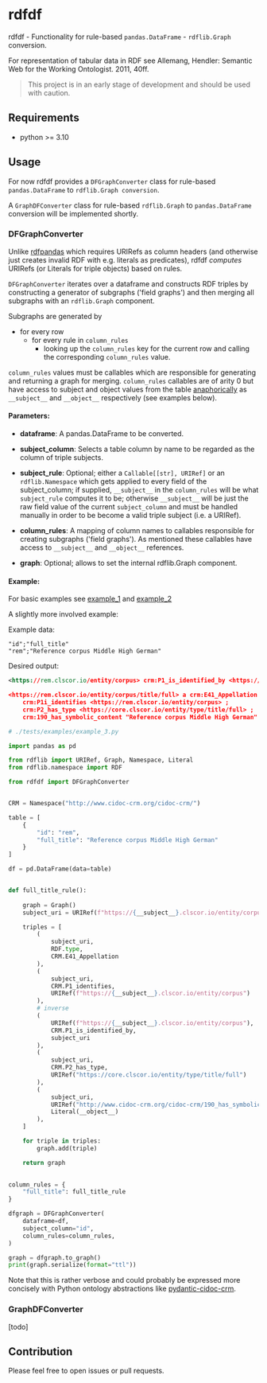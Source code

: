 # rdfdf

rdfdf - Functionality for rule-based `pandas.DataFrame` - `rdflib.Graph` conversion.

For representation of tabular data in RDF see Allemang, Hendler: Semantic Web for the Working Ontologist. 2011, 40ff.

> This project is in an early stage of development and should be used with caution.

## Requirements

* python >= 3.10

## Usage

For now rdfdf provides a `DFGraphConverter` class for rule-based `pandas.DataFrame` to `rdflib.Graph conversion`. 

A `GraphDFConverter` class for rule-based `rdflib.Graph` to `pandas.DataFrame` conversion will be implemented shortly.

### DFGraphConverter

Unlike [rdfpandas](https://github.com/cadmiumkitty/rdfpandas/) which requires URIRefs as column headers (and otherwise just creates invalid RDF with e.g. literals as predicates), rdfdf *computes* URIRefs (or Literals for triple objects) based on rules.

`DFGraphConverter` iterates over a dataframe and constructs RDF triples by constructing a generator of subgraphs ('field graphs') and then merging all subgraphs with an `rdflib.Graph` component.

Subgraphs are generated by

- for every row
  - for every rule in `column_rules`
    - looking up the `column_rules` key for the current row and calling the corresponding `column_rules` value.
	
`column_rules` values must be callables which are responsible for generating and returning a graph for merging.
`column_rules` callables are of arity 0 but have access to subject and object values from the table [anaphorically](https://en.wikipedia.org/wiki/Anaphoric_macro) as `__subject__` and `__object__` respectively (see examples below).

#### Parameters:

- **dataframe**: A pandas.DataFrame to be converted.

- **subject_column**: Selects a table column by name to be regarded as the column of triple subjects.

- **subject_rule**: Optional; either a `Callable[[str], URIRef]` or an `rdflib.Namespace` which gets applied to every field of the subject_column; 
if supplied, `__subject__` in the `column_rules` will be what `subject_rule` computes it to be; otherwise `__subject__` will be just the raw field value of the current `subject_column` and must be handled manually in order to be become a valid triple subject (i.e. a URIRef).

- **column_rules**: A mapping of column names to callables responsible for creating subgraphs ('field graphs'). As mentioned these callables have access to `__subject__` and `__object__` references.

- **graph**: Optional; allows to set the internal rdflib.Graph component.

#### Example:

For basic examples see [example_1](`./tests/examples/example_1.py`) and [example_2](`./tests/examples/example_2.py`)

A slightly more involved example:

Example data:

```csv
"id";"full_title"
"rem";"Reference corpus Middle High German"
```

Desired output:

```rdf
<https://rem.clscor.io/entity/corpus> crm:P1_is_identified_by <https://rem.clscor.io/entity/corpus/title/full> . 

<https://rem.clscor.io/entity/corpus/title/full> a crm:E41_Appellation ; 
    crm:P1i_identifies <https://rem.clscor.io/entity/corpus> ; 
    crm:P2_has_type <https://core.clscor.io/entity/type/title/full> ; 
    crm:190_has_symbolic_content "Reference corpus Middle High German" .
```

```python
# ./tests/examples/example_3.py

import pandas as pd

from rdflib import URIRef, Graph, Namespace, Literal
from rdflib.namespace import RDF

from rdfdf import DFGraphConverter


CRM = Namespace("http://www.cidoc-crm.org/cidoc-crm/")

table = [
    {
        "id": "rem",
        "full_title": "Reference corpus Middle High German"
    }
]

df = pd.DataFrame(data=table)


def full_title_rule():
    
    graph = Graph()
    subject_uri = URIRef(f"https://{__subject__}.clscor.io/entity/corpus/title/full")

    triples = [
        (
            subject_uri,
            RDF.type,
            CRM.E41_Appellation
        ),
        (
            subject_uri,
            CRM.P1_identifies,
            URIRef(f"https://{__subject__}.clscor.io/entity/corpus")
        ),
        # inverse
        (
            URIRef(f"https://{__subject__}.clscor.io/entity/corpus"),
            CRM.P1_is_identified_by,
            subject_uri
        ),
        (
            subject_uri,
            CRM.P2_has_type,
            URIRef("https://core.clscor.io/entity/type/title/full")
        ),
        (
            subject_uri,
            URIRef("http://www.cidoc-crm.org/cidoc-crm/190_has_symbolic_content"),
            Literal(__object__)
        ),
    ]

    for triple in triples:
        graph.add(triple)

    return graph

    
column_rules = {
    "full_title": full_title_rule
}

dfgraph = DFGraphConverter(
    dataframe=df,
    subject_column="id",
    column_rules=column_rules,
)

graph = dfgraph.to_graph()
print(graph.serialize(format="ttl"))
```

Note that this is rather verbose and could probably be expressed more concisely with Python ontology abstractions like [pydantic-cidoc-crm](https://pypi.org/project/pydantic-cidoc-crm/).


### GraphDFConverter
[todo]

## Contribution

Please feel free to open issues or pull requests.

